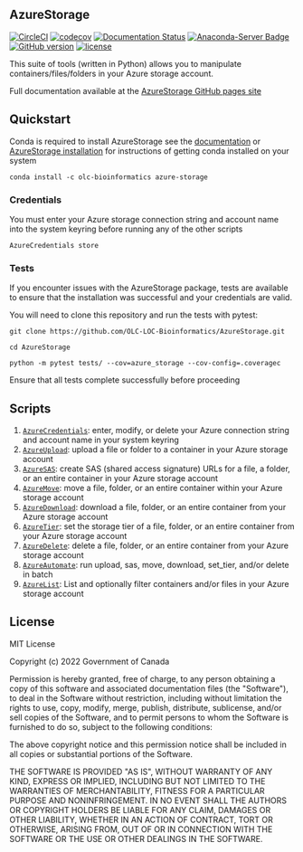 ## AzureStorage

[![CircleCI](https://circleci.com/gh/OLC-LOC-Bioinformatics/AzureStorage/tree/main.svg?style=shield)](https://circleci.com/gh/OLC-LOC-Bioinformatics/AzureStorage/tree/main)
[![codecov](https://codecov.io/gh/OLC-LOC-Bioinformatics/AzureStorage/branch/main/graph/badge.svg?token=B65SOEV6QE)](https://codecov.io/gh/OLC-LOC-Bioinformatics/AzureStorage)
[![Documentation Status](https://readthedocs.org/projects/pip/badge/?version=stable)](https://OLC-LOC-Bioinformatics.github.io/AzureStorage/?badge=stable)
[![Anaconda-Server Badge](https://anaconda.org/conda-forge/vsc-install/badges/installer/conda.svg)](https://anaconda.org/olcbioinformatics/azure_storage)
[![GitHub version](https://badge.fury.io/gh/OLC-LOC-Bioinformatics%2FAzureStorage.svg)](https://badge.fury.io/gh/OLC-LOC-Bioinformatics%2FAzureStorage)
[![license](https://img.shields.io/badge/license-MIT-brightgreen)](https://github.com/OLC-LOC-Bioinformatics/AzureStorage/blob/main/LICENSE)

This suite of tools (written in Python) allows you to manipulate containers/files/folders in your Azure storage account.

Full documentation available at the [AzureStorage GitHub pages site](https://OLC-LOC-Bioinformatics.github.io/AzureStorage/)

## Quickstart

Conda is required to install AzureStorage see the [documentation](http://bioconda.github.io/) or [AzureStorage installation](https://olc-loc-bioinformatics.github.io/AzureStorage/install/) for instructions of getting conda installed on your system

`conda install -c olc-bioinformatics azure-storage`

### Credentials

You must enter your Azure storage connection string and account name into the system keyring before running any of the other scripts

`AzureCredentials store`

### Tests

If you encounter issues with the AzureStorage package, tests are available to ensure that the installation was successful and your credentials are valid.

You will need to clone this repository and run the tests with pytest:


`git clone https://github.com/OLC-LOC-Bioinformatics/AzureStorage.git`

`cd AzureStorage`

`python -m pytest tests/ --cov=azure_storage --cov-config=.coveragec`

Ensure that all tests complete successfully before proceeding

## Scripts

1. [`AzureCredentials`](https://olc-loc-bioinformatics.github.io/AzureStorage/credentials/): enter, modify, or delete your Azure connection string and account name in your system keyring
2. [`AzureUpload`](https://olc-loc-bioinformatics.github.io/AzureStorage/upload/): upload a file or folder to a container in your Azure storage account
3. [`AzureSAS`](https://olc-loc-bioinformatics.github.io/AzureStorage/sas_url/): create SAS (shared access signature) URLs for a file, a folder, or an entire container in your Azure storage account
4. [`AzureMove`](https://olc-loc-bioinformatics.github.io/AzureStorage/move/): move a file, folder, or an entire container within your Azure storage account
5. [`AzureDownload`](https://olc-loc-bioinformatics.github.io/AzureStorage/download/): download a file, folder, or an entire container from your Azure storage account
6. [`AzureTier`](https://olc-loc-bioinformatics.github.io/AzureStorage/set_tier/): set the storage tier of a file, folder, or an entire container from your Azure storage account
7. [`AzureDelete`](https://olc-loc-bioinformatics.github.io/AzureStorage/delete/): delete a file, folder, or an entire container from your Azure storage account
8. [`AzureAutomate`](https://olc-loc-bioinformatics.github.io/AzureStorage/automate/): run upload, sas, move, download, set_tier, and/or delete in batch
9. [`AzureList`](https://olc-loc-bioinformatics.github.io/AzureStorage/list/): List and optionally filter containers and/or files in your Azure storage account

## License

MIT License

Copyright (c) 2022 Government of Canada

Permission is hereby granted, free of charge, to any person obtaining a copy of this software and associated documentation files (the "Software"), to deal in the Software without restriction, including without limitation the rights to use, copy, modify, merge, publish, distribute, sublicense, and/or sell copies of the Software, and to permit persons to whom the Software is furnished to do so, subject to the following conditions:

The above copyright notice and this permission notice shall be included in all copies or substantial portions of the Software.

THE SOFTWARE IS PROVIDED "AS IS", WITHOUT WARRANTY OF ANY KIND, EXPRESS OR IMPLIED, INCLUDING BUT NOT LIMITED TO THE WARRANTIES OF MERCHANTABILITY, FITNESS FOR A PARTICULAR PURPOSE AND NONINFRINGEMENT. IN NO EVENT SHALL THE AUTHORS OR COPYRIGHT HOLDERS BE LIABLE FOR ANY CLAIM, DAMAGES OR OTHER LIABILITY, WHETHER IN AN ACTION OF CONTRACT, TORT OR OTHERWISE, ARISING FROM, OUT OF OR IN CONNECTION WITH THE SOFTWARE OR THE USE OR OTHER DEALINGS IN THE SOFTWARE.
